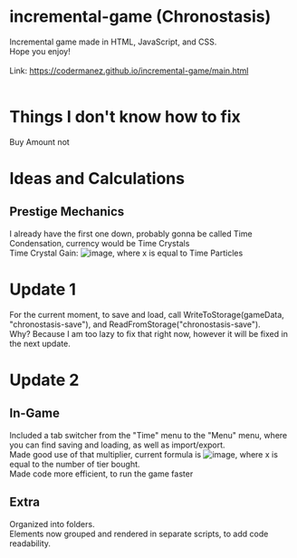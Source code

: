 # incremental-game (Chronostasis)
Incremental game made in HTML, JavaScript, and CSS.<br>
Hope you enjoy!<br><br>
Link: https://codermanez.github.io/incremental-game/main.html<br><br>
# Things I don't know how to fix
Buy Amount not
# Ideas and Calculations
## Prestige Mechanics
I already have the first one down, probably gonna be called Time Condensation, currency would be Time Crystals<br>
Time Crystal Gain: ![image](https://user-images.githubusercontent.com/75057913/147837275-39a0a7cb-3512-446f-b8a1-07fa46c248bf.png), where x is equal to Time Particles
# Update 1
For the current moment, to save and load, call WriteToStorage(gameData, "chronostasis-save"), and ReadFromStorage("chronostasis-save").<br>
Why? Because I am too lazy to fix that right now, however it will be fixed in the next update.
# Update 2
## In-Game
Included a tab switcher from the "Time" menu to the "Menu" menu, where you can find saving and loading, as well as import/export.<br>
Made good use of that multiplier, current formula is ![image](https://user-images.githubusercontent.com/75057913/147837039-439b5cda-ba91-45b1-8bba-294d30a8bad3.png), where x is equal to the number of tier bought.<br>
Made code more efficient, to run the game faster
## Extra
Organized into folders.<br>
Elements now grouped and rendered in separate scripts, to add code readability.

